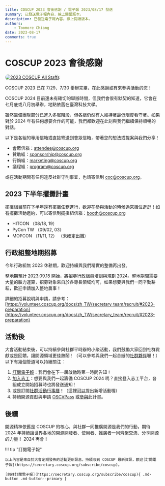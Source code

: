 ```yaml
---
title: COSCUP 2023 會後感謝 / 電子報 2023/08/17 發送
summary: 已發送電子報內容，線上閱讀版本。
description: 已發送電子報內容，線上閱讀版本。
authors:
    - Toomore Chiang
date: 2023-08-17
comments: true
---
```


# COSCUP 2023 會後感謝

<a href="https://coscup.org/2023/zh-TW/staff"><img src="https://volunteer.coscup.org/s3/img/2023_skiseiju_924033_1600.jpg" alt="2023 COSCUP All Staffs" title="2023 COSCUP All Staffs" style="border-radius: 8px;border:1px solid hsl(142, 52%, 96%);"></a>

COSCUP 2023 已在 7/29、7/30 舉辦完畢，在此感謝或有來參與活動的您！

COSCUP 2024 目前還未有確切的舉辦時間，但我們會很有默契的知道，它會在七月底或八月初舉辦，地點依舊在臺灣科技大學。

雖然籌備團隊部分已進入冬眠階段，但各組仍然有人維持著最低限度看守著。如果對於 2024 年有任何想要合作的可能，我們都歡迎在此刻與我們繼續保持順暢的對話。

以下是各組的專用信箱或直接寄送到會眾信箱，帶著您的想法或提案與我們分享！

- 會眾信箱：[attendee@coscup.org](mailto:attendee@coscup.org)
- 贊助組：[sponsorship@coscup.org](mailto:sponsorship@coscup.org)
- 行銷組：[marketing@coscup.org](mailto:marketing@coscup.org)
- 議程組：[program@coscup.org](mailto:program@coscup.org)

或在活動期間有任何違反社群守則事宜，也請寄信到 [coc@coscup.org](mailto:coc@coscup.org)。

## 2023 下半年擺攤計畫

擺攤組目前在下半年還有擺攤任務進行，歡迎在參與活動的時候過來攤位逛逛！如有擺攤活動邀約，可以寄信到擺攤組信箱：[booth@coscup.org](mailto:booth@coscup.org)

- HITCON （08/18, 19）
- PyCon TW （09/02, 03）
- MOPCON （11/11, 12） （未確定出攤）

## 行政組整地期招募

今年行政組無 2023 休耕期，歡迎持續與我們精實的整備再出發。

整地期預計 2023.09.18 開始，將招募行政組員培訓與規劃 2024。整地期間需要大量的腦力運算，招募對象來自於各專長領域均可，如果想要與我們一同辛勤耕耘，歡迎申請加入整地農事！

詳細的招募說明與申請，請參考：[https://volunteer.coscup.org/docs/zh_TW/secretary_team/recruit/#2023-preparation](https://volunteer.coscup.org/docs/zh_TW/secretary_team/recruit/#2023-preparation)

## 活動後

大會活動結束後，可以持續參與社群平時辦的小聚活動，我們鼓勵大家回到社群貢獻或是回饋，讓開源領域更佳熱鬧！（可以參考與我們一起合辦的[社群夥伴](https://coscup.org/2023/zh-TW/community)喔！）
以下有幾個管道可以持續關注：

1. [訂閱電子報](https://secretary.coscup.org/subscribe/coscup)：我們會在下一屆啟動時第一時間告知！
2. [加入志工](https://volunteer.coscup.org/)：想要與我們一起籌備 COSCUP 2024 嗎？直接登入志工平台，各組成立開始招募時也將發送通知！
3. 或是訂閱[社群活動行事曆](https://calendar.google.com/calendar/embed?src=p09uh8cg4uvt2ij4obf45cltsk%40group.calendar.google.com&ctz=Asia%2FTaipei)！（這裡[可以](https://forms.gle/J52atxyfXHy3mhed9)提出新增活動喔）
4. 持續開源貢獻與申請 [OSCVPass](https://ocf.tw/p/oscvpass/) 或[參與](https://github.com/ocftw/OSCVPass/)此計畫。

## 後續

開源精神依舊是 COSCUP 的核心，與社群一同推廣開源是我們的行動，期待 2024 年持續讓世界各地的開源開發者、使用者、推廣者一同齊聚交流、分享開源的力量！
2024 再會！

!!! tip "訂閱電子報"

    以上內容是來自於大會定期發佈的活動更新訊息，持續收到 COSCUP 最新資訊，歡迎[訂閱電子報](https://secretary.coscup.org/subscribe/coscup)。

    [前往訂閱電子報](https://secretary.coscup.org/subscribe/coscup){ .md-button .md-button--primary }
